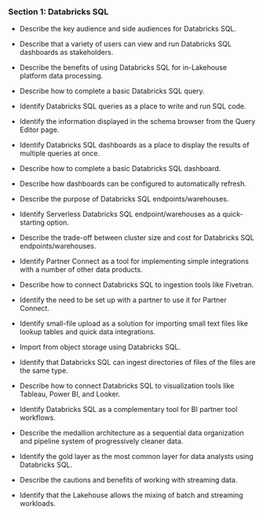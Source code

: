 ### Section 1: Databricks SQL
- Describe the key audience and side audiences for Databricks SQL.


- Describe that a variety of users can view and run Databricks SQL dashboards as
stakeholders.


- Describe the benefits of using Databricks SQL for in-Lakehouse platform data processing.


- Describe how to complete a basic Databricks SQL query.

  
- Identify Databricks SQL queries as a place to write and run SQL code.


- Identify the information displayed in the schema browser from the Query Editor page.


- Identify Databricks SQL dashboards as a place to display the results of multiple queries at
once.


- Describe how to complete a basic Databricks SQL dashboard.


- Describe how dashboards can be configured to automatically refresh.


- Describe the purpose of Databricks SQL endpoints/warehouses.


- Identify Serverless Databricks SQL endpoint/warehouses as a quick-starting option.


- Describe the trade-off between cluster size and cost for Databricks SQL
endpoints/warehouses.


- Identify Partner Connect as a tool for implementing simple integrations with a number of
other data products.


- Describe how to connect Databricks SQL to ingestion tools like Fivetran.


- Identify the need to be set up with a partner to use it for Partner Connect.


- Identify small-file upload as a solution for importing small text files like lookup tables and
quick data integrations.


- Import from object storage using Databricks SQL.


- Identify that Databricks SQL can ingest directories of files of the files are the same type.


- Describe how to connect Databricks SQL to visualization tools like Tableau, Power BI, and
Looker.


- Identify Databricks SQL as a complementary tool for BI partner tool workflows.


- Describe the medallion architecture as a sequential data organization and pipeline system
of progressively cleaner data.


- Identify the gold layer as the most common layer for data analysts using Databricks SQL.


- Describe the cautions and benefits of working with streaming data.


- Identify that the Lakehouse allows the mixing of batch and streaming workloads.
